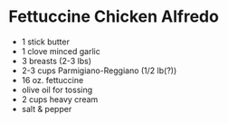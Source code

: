 Fettuccine Chicken Alfredo
==========================

- 1 stick butter
- 1 clove minced garlic
- 3 breasts (2-3 lbs)
- 2-3 cups Parmigiano-Reggiano (1/2 lb(?))
- 16 oz. fettuccine
- olive oil for tossing
- 2 cups heavy cream
- salt & pepper